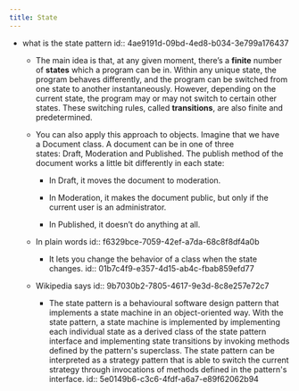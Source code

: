 ```yaml
---
title: State
---
```


- what is the state pattern 
id:: 4ae9191d-09bd-4ed8-b034-3e799a176437
	 - The main idea is that, at any given moment, there’s a __finite__ number of __states__ which a program can be in. Within any unique state, the program behaves differently, and the program can be switched from one state to another instantaneously. However, depending on the current state, the program may or may not switch to certain other states. These switching rules, called __transitions__, are also finite and predetermined.

	 - You can also apply this approach to objects. Imagine that we have a Document class. A document can be in one of three states: Draft, Moderation and Published. The publish method of the document works a little bit differently in each state:
		 - In Draft, it moves the document to moderation.

		 - In Moderation, it makes the document public, but only if the current user is an administrator.

		 - In Published, it doesn’t do anything at all.

	 - In plain words
id:: f6329bce-7059-42ef-a7da-68c8f8df4a0b
		 - It lets you change the behavior of a class when the state changes.
id:: 01b7c4f9-e357-4d15-ab4c-fbab859efd77

	 - Wikipedia says
id:: 9b7030b2-7805-4617-9e3d-8c8e257e72c7
		 - The state pattern is a behavioural software design pattern that implements a state machine in an object-oriented way. With the state pattern, a state machine is implemented by implementing each individual state as a derived class of the state pattern interface and implementing state transitions by invoking methods defined by the pattern's superclass. The state pattern can be interpreted as a strategy pattern that is able to switch the current strategy through invocations of methods defined in the pattern's interface.
id:: 5e0149b6-c3c6-4fdf-a6a7-e89f62062b94
